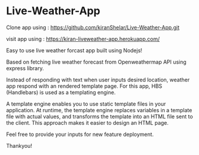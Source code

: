 # Live-Weather-App

Clone app using : https://github.com/kiranShelar/Live-Weather-App.git

visit app using : https://kiran-liveweather-app.herokuapp.com/

Easy to use live weather forcast app built using Nodejs!

Based on fetching live weather forecast from Openweathermap API using express library.

Instead of responding with text when user inputs desired location, weather app respond with an rendered template page. For this app, HBS (Handlebars) is used as a templating engine.

A template engine enables you to use static template files in your application. At runtime, the template engine replaces variables in a template file with actual values, and transforms the template into an HTML file sent to the client. This approach makes it easier to design an HTML page.

Feel free to provide your inputs for new feature deployment.

Thankyou!
